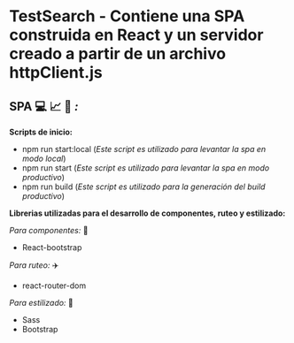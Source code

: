 # TestSearch - Contiene una SPA construida en React y un servidor creado a partir de un archivo httpClient.js

## **SPA** :computer: :chart_with_upwards_trend: :mag_right: _:_

**Scripts de inicio:** 

  - npm run start:local (_Este script es utilizado para levantar la spa en modo local_)
  - npm run start (_Este script es utilizado para levantar la spa en modo productivo_)
  - npm run build (_Este script es utilizado para la generación del build productivo_)

**Librerias utilizadas para el desarrollo de componentes, ruteo y estilizado:**

  _Para componentes:_ :construction_worker:
  
  - React-bootstrap

 _Para ruteo:_ :airplane:
 
  - react-router-dom

 _Para estilizado:_ :art:
 
 - Sass
 - Bootstrap
